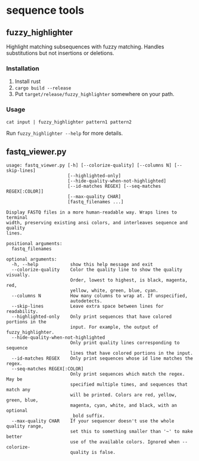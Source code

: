 # sequence tools

## fuzzy_highlighter

Highlight matching subsequences with fuzzy matching.  Handles substitutions but
not insertions or deletions.

### Installation

1. Install rust
2. `cargo build --release`
3. Put `target/release/fuzzy_highlighter` somewhere on your path.

### Usage

    cat input | fuzzy_highlighter pattern1 pattern2

Run `fuzzy_highlighter --help` for more details.

## fastq_viewer.py

```
usage: fastq_viewer.py [-h] [--colorize-quality] [--columns N] [--skip-lines]
                       [--highlighted-only]
                       [--hide-quality-when-not-highlighted]
                       [--id-matches REGEX] [--seq-matches REGEX[:COLOR]]
                       [--max-quality CHAR]
                       [fastq_filenames ...]

Display FASTQ files in a more human-readable way. Wraps lines to terminal
width, preserving existing ansi colors, and interleaves sequence and quality
lines.

positional arguments:
  fastq_filenames

optional arguments:
  -h, --help            show this help message and exit
  --colorize-quality    Color the quality line to show the quality visually.
                        Order, lowest to highest, is black, magenta, red,
                        yellow, white, green, blue, cyan.
  --columns N           How many columns to wrap at. If unspecified,
                        autodetects.
  --skip-lines          Leave extra space between lines for readability.
  --highlighted-only    Only print sequences that have colored portions in the
                        input. For example, the output of fuzzy_highlighter.
  --hide-quality-when-not-highlighted
                        Only print quality lines corresponding to sequence
                        lines that have colored portions in the input.
  --id-matches REGEX    Only print sequences whose id line matches the regex.
  --seq-matches REGEX[:COLOR]
                        Only print sequences which match the regex. May be
                        specified multiple times, and sequences that match any
                        will be printed. Colors are red, yellow, green, blue,
                        magenta, cyan, white, and black, with an optional
                        _bold suffix.
  --max-quality CHAR    If your sequencer doesn't use the whole quality range,
                        set this to something smaller than '~' to make better
                        use of the available colors. Ignored when --colorize-
                        quality is false.
```
